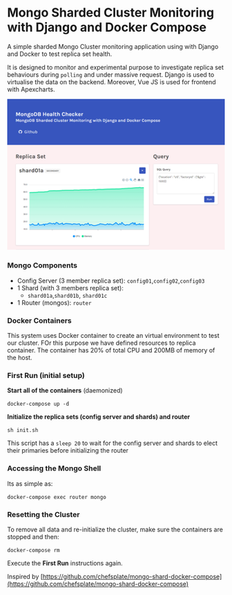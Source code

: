 Mongo Sharded Cluster Monitoring with Django and Docker Compose
=========================================

A simple sharded Mongo Cluster monitoring application using with Django and Docker to test replica set health.

It is designed to monitor and experimental purpose to investigate replica set behaviours during `polling` and under massive request.
Django is used to virtualise the data on the backend. Moreover, Vue JS is used for frontend with Apexcharts.

![screenshot](https://github.com/omegion/Mongo-Sharded-Cluster-Monitoring-with-Django-and-Docker-Compose/blob/master/screenshot.png?raw=true "Screenshot")


### Mongo Components

* Config Server (3 member replica set): `config01`,`config02`,`config03`
* 1 Shard (with 3 members replica set):
	* `shard01a`,`shard01b`, `shard01c`
* 1 Router (mongos): `router`

### Docker Containers
This system uses Docker container to create an virtual environment to test our cluster. FOr this purpose we have defined resources to replica container.
The container has 20% of total CPU and 200MB of memory of the host.

### First Run (initial setup)
**Start all of the containers** (daemonized)

```
docker-compose up -d
```

**Initialize the replica sets (config server and shards) and router**

```
sh init.sh
```

This script has a `sleep 20` to wait for the config server and shards to elect their primaries before initializing the router

### Accessing the Mongo Shell
Its as simple as:

```
docker-compose exec router mongo
```

### Resetting the Cluster
To remove all data and re-initialize the cluster, make sure the containers are stopped and then:

```
docker-compose rm
```

Execute the **First Run** instructions again.


Inspired by [https://github.com/chefsplate/mongo-shard-docker-compose](https://github.com/chefsplate/mongo-shard-docker-compose)
